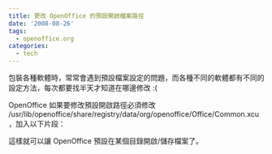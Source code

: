```yaml
---
title: 更改 OpenOffice 的預設開啟檔案路徑
date: '2008-08-26'
tags:
  - openoffice.org
categories:
  - tech
---
```

包裝各種軟體時，常常會遇到預設檔案設定的問題，而各種不同的軟體都有不同的設定方法，每次都要找半天才知道在哪邊修改 :(  
  
OpenOffice 如果要修改預設開啟路徑必須修改 /usr/lib/openoffice/share/registry/data/org/openoffice/Office/Common.xcu，加入以下片段：  
  
  
  
這樣就可以讓 OpenOffice 預設在某個目錄開啟/儲存檔案了。